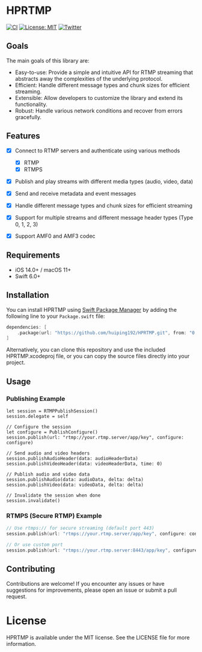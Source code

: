 # HPRTMP

[![CI](https://github.com/huiping192/HPRTMP/actions/workflows/swift.yml/badge.svg?branch=main)](https://github.com/huiping192/HPRTMP/actions/workflows/swift.yml)
[![License: MIT](https://img.shields.io/badge/License-MIT-yellow.svg)]([https://opensource.org/licenses/MIT](https://github.com/huiping192/LICENSE))
[![Twitter](https://img.shields.io/twitter/follow/huiping192?style=social)](https://twitter.com/huiping192)

## Goals

The main goals of this library are:

- Easy-to-use: Provide a simple and intuitive API for RTMP streaming that abstracts away the complexities of the underlying protocol.
- Efficient: Handle different message types and chunk sizes for efficient streaming.
- Extensible: Allow developers to customize the library and extend its functionality.
- Robust: Handle various network conditions and recover from errors gracefully.

## Features

- [x] Connect to RTMP servers and authenticate using various methods
    - [x] RTMP
    - [x] RTMPS
- [x] Publish and play streams with different media types (audio, video, data)
- [x] Send and receive metadata and event messages
- [x] Handle different message types and chunk sizes for efficient streaming
- [x] Support for multiple streams and different message header types (Type 0, 1, 2, 3)
- [x] Support AMF0 and AMF3 codec


## Requirements

- iOS 14.0+ / macOS 11+
- Swift 6.0+

## Installation

You can install HPRTMP using [Swift Package Manager](https://swift.org/package-manager/) by adding the following line to your `Package.swift` file:

```swift
dependencies: [
    .package(url: "https://github.com/huiping192/HPRTMP.git", from: "0.0.1")
]
```
Alternatively, you can clone this repository and use the included HPRTMP.xcodeproj file, or you can copy the source files directly into your project.


## Usage

### Publishing Example
```
let session = RTMPPublishSession()
session.delegate = self

// Configure the session
let configure = PublishConfigure()
session.publish(url: "rtmp://your.rtmp.server/app/key", configure: configure)

// Send audio and video headers
session.publishAudioHeader(data: audioHeaderData)
session.publishVideoHeader(data: videoHeaderData, time: 0)

// Publish audio and video data
session.publishAudio(data: audioData, delta: delta)
session.publishVideo(data: videoData, delta: delta)

// Invalidate the session when done
session.invalidate()
```

### RTMPS (Secure RTMP) Example
```swift
// Use rtmps:// for secure streaming (default port 443)
session.publish(url: "rtmps://your.rtmp.server/app/key", configure: configure)

// Or use custom port
session.publish(url: "rtmps://your.rtmp.server:8443/app/key", configure: configure)
```

## Contributing

Contributions are welcome! If you encounter any issues or have suggestions for improvements, please open an issue or submit a pull request.

# License

HPRTMP is available under the MIT license. See the LICENSE file for more information.
